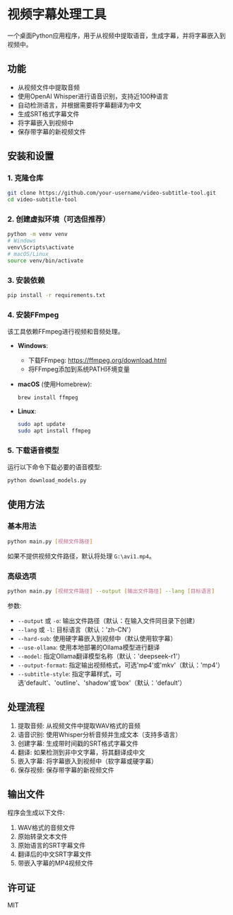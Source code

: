 # 视频字幕处理工具

一个桌面Python应用程序，用于从视频中提取语音，生成字幕，并将字幕嵌入到视频中。

## 功能

- 从视频文件中提取音频
- 使用OpenAI Whisper进行语音识别，支持近100种语言
- 自动检测语言，并根据需要将字幕翻译为中文
- 生成SRT格式字幕文件
- 将字幕嵌入到视频中
- 保存带字幕的新视频文件

## 安装和设置

### 1. 克隆仓库

```bash
git clone https://github.com/your-username/video-subtitle-tool.git
cd video-subtitle-tool
```

### 2. 创建虚拟环境（可选但推荐）

```bash
python -m venv venv
# Windows
venv\Scripts\activate
# macOS/Linux
source venv/bin/activate
```

### 3. 安装依赖

```bash
pip install -r requirements.txt
```

### 4. 安装FFmpeg

该工具依赖FFmpeg进行视频和音频处理。

- **Windows**: 
  - 下载FFmpeg: https://ffmpeg.org/download.html
  - 将FFmpeg添加到系统PATH环境变量

- **macOS** (使用Homebrew):
  ```bash
  brew install ffmpeg
  ```

- **Linux**:
  ```bash
  sudo apt update
  sudo apt install ffmpeg
  ```

### 5. 下载语音模型

运行以下命令下载必要的语音模型:

```bash
python download_models.py
```

## 使用方法

### 基本用法

```bash
python main.py [视频文件路径]
```

如果不提供视频文件路径，默认将处理 `G:\avi1.mp4`。

### 高级选项

```bash
python main.py [视频文件路径] --output [输出文件路径] --lang [目标语言]
```

参数:
- `--output` 或 `-o`: 输出文件路径（默认：在输入文件同目录下创建）
- `--lang` 或 `-l`: 目标语言（默认：'zh-CN'）
- `--hard-sub`: 使用硬字幕嵌入到视频中（默认使用软字幕）
- `--use-ollama`: 使用本地部署的Ollama模型进行翻译
- `--model`: 指定Ollama翻译模型名称（默认：'deepseek-r1'）
- `--output-format`: 指定输出视频格式，可选'mp4'或'mkv'（默认：'mp4'）
- `--subtitle-style`: 指定字幕样式，可选'default'、'outline'、'shadow'或'box'（默认：'default'）

## 处理流程

1. 提取音频: 从视频文件中提取WAV格式的音频
2. 语音识别: 使用Whisper分析音频并生成文本（支持多语言）
3. 创建字幕: 生成带时间戳的SRT格式字幕文件
4. 翻译: 如果检测到非中文字幕，将其翻译成中文
5. 嵌入字幕: 将字幕嵌入到视频中（软字幕或硬字幕）
6. 保存视频: 保存带字幕的新视频文件

## 输出文件

程序会生成以下文件:
1. WAV格式的音频文件
2. 原始转录文本文件
3. 原始语言的SRT字幕文件
4. 翻译后的中文SRT字幕文件
5. 带嵌入字幕的MP4视频文件

## 许可证

MIT 